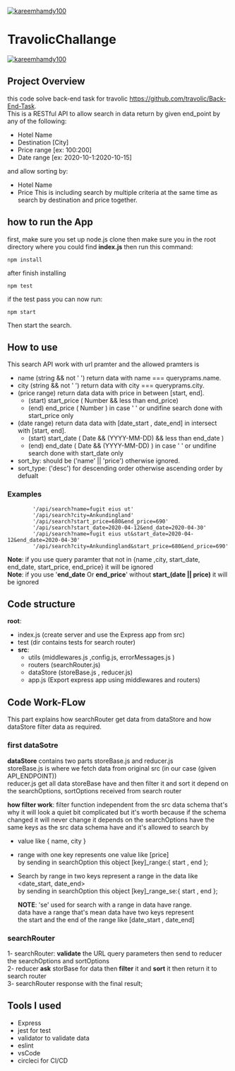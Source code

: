 [![kareemhamdy100](https://circleci.com/gh/kareemhamdy100/TravolicChallange.svg?style=svg)](https://app.circleci.com/github/kareemhamdy100/TravolicChallange/pipelines)
# TravolicChallange
[![kareemhamdy100](https://circleci.com/gh/kareemhamdy100/TravolicChallange.svg?style=svg)](https://app.circleci.com/github/kareemhamdy100/TravolicChallange/pipelines)

## Project Overview
  this code  solve back-end task for travolic https://github.com/travolic/Back-End-Task.  
  This is a RESTful API to allow search in data return by given end_point by any of the following:
  -  Hotel Name
  -  Destination [City]
  -  Price range [ex: $100:$200]
  -   Date range [ex: 2020-10-1:2020-10-15]

  and allow sorting by:  
  - Hotel Name
  - Price
  This is including search by multiple criteria at the same time as search by destination and price together.

## how to run the App 

first, make sure you set up node.js
clone  then
make sure you in the root directory where you could find  **index.js**  then run this command:

    npm install 
    
after finish installing   

    npm test 

if the test pass you can now run:
    
    npm start

Then start the search.

## How to use 
This search API work with url pramter 
and the allowed pramters is 
- name (string && not ' ') return data with name === queryprams.name.
- city (string && not ' ') return data with city === queryprams.city.
- (price range) return data data with price in between [start, end].
    - (start) start_price  ( Number &&  less than end_price)
    - (end)   end_price    ( Number ) in case ' ' or undifine search done with start_price only
- (date range) return data data with [date_start , date_end] in intersect with [start, end].
    - (start) start_date ( Date && (YYYY-MM-DD) && less than end_date )
    - (end)   end_date  ( Date && (YYYY-MM-DD) ) in case ' ' or undifine search done with start_date only
- sort_by: should be ('name' || 'price') otherwise ignored.
- sort_type:  ('desc') for descending order otherwise ascending order by defualt

### Examples 

            '/api/search?name=fugit eius ut'
            '/api/search?city=Ankundingland'
            '/api/search?start_price=680&end_price=690'
            '/api/search?start_date=2020-04-12&end_date=2020-04-30'
            '/api/search?name=fugit eius ut&start_date=2020-04-12&end_date=2020-04-30'
            '/api/search?city=Ankundingland&start_price=680&end_price=690'
**Note**: if you use query paramter that not in {name ,city, start_date, end_date, start_price, end_price}
    it will be ignored  
**Note**: if you use '**end_date**  Or **end_price**' without **start_(date || price)** it will be ignored


## Code structure
**root**:
  - index.js (create server and use the Express app from src)
  - test (dir contains tests for search router)
  - **src**:
    - utils (middlewares.js ,config.js, errorMessages.js )
    - routers (searchRouter.js)  
    - dataStore (storeBase.js , reducer.js)
    - app.js (Export express app using middlewares and routers)

## Code Work-FLow  
This part explains how searchRouter get data from dataStore 
and how dataStore filter data as required.
### first dataSotre
**dataStore** contains two parts storeBase.js and reducer.js  
storeBase.js is where we fetch data from original src (in our case (given API_ENDPOINT))  
reducer.js get all data storeBase have and then filter it and sort it depend on the searchOptions, sortOptions
received from search router 

**how filter work**:
filter function independent from the src data schema that's why it will look 
a quiet bit complicated but it's worth because if the schema changed it will never change
it depends on the searchOptions have the same keys as the src data schema have
and it's allowed to search by 
- value like { name, city }
- range with one key represents one value like [price]  
by sending in searchOption this object [key]_range:{ start , end };
- Search by range in two keys represent a range in the data like <date_start, date_end>  
by sending in searchOption this object [key]_range_se:{ start , end };

    **NOTE**: 'se' used for search with a range in data have range.  
    data have a range that's mean data have two keys represent  
    the start and the end of the range like [date_start , date_end] 

### searchRouter

1- searchRouter: **validate** the URL query parameters then send to reducer the searchOptions and sortOptions  
2- reducer **ask** storBase for data then **filter** it and **sort**  it then return it to search router   
3- searchRouter response with the final result;

## Tools I used
- Express 
- jest for test
- validator to validate data
- eslint
- vsCode
- circleci for CI/CD


